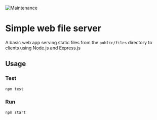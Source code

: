 ![Maintenance](https://img.shields.io/maintenance/no/2019.svg?style=flat-square)

# Simple web file server
A basic web app serving static files from the `public/files` directory to clients using Node.js and Express.js

## Usage

### Test
```bash
npm test
```

### Run
```bash
npm start
```